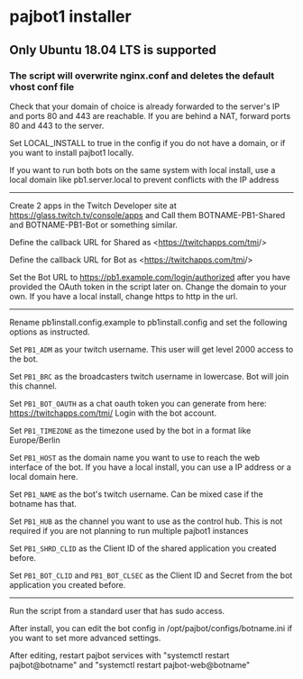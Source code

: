 # pajbot1 installer

## Only Ubuntu 18.04 LTS is supported

### The script will overwrite nginx.conf and deletes the default vhost conf file

Check that your domain of choice is already forwarded to the server's IP and ports 80 and 443 are reachable.
If you are behind a NAT, forward ports 80 and 443 to the server.

Set LOCAL_INSTALL to true in the config if you do not have a domain, or if you want to install pajbot1 locally.

If you want to run both bots on the same system with local install, use a local domain like pb1.server.local to prevent conflicts with the IP address
***
Create 2 apps in the Twitch Developer site at <https://glass.twitch.tv/console/apps> and Call them BOTNAME-PB1-Shared and BOTNAME-PB1-Bot or something similar.

Define the callback URL for Shared as <<https://twitchapps.com/tmi>/>

Define the callback URL for Bot as <<https://twitchapps.com/tmi>/>

Set the Bot URL to <https://pb1.example.com/login/authorized> after you have provided the OAuth token in the script later on. Change the domain to your own. If you have a local install, change https to http in the url.
***
Rename pb1install.config.example to pb1install.config and set the following options as instructed.

Set ```PB1_ADM``` as your twitch username. This user will get level 2000 access to the bot.

Set ```PB1_BRC``` as the broadcasters twitch username in lowercase. Bot will join this channel.

Set ```PB1_BOT_OAUTH``` as a chat oauth token you can generate from here: <https://twitchapps.com/tmi/> Login with the bot account.

Set ```PB1_TIMEZONE``` as the timezone used by the bot in a format like Europe/Berlin

Set ```PB1_HOST``` as the domain name you want to use to reach the web interface of the bot. If you have a local install, you can use a IP address or a local domain here.

Set ```PB1_NAME``` as the bot's twitch username. Can be mixed case if the botname has that.

Set ```PB1_HUB``` as the channel you want to use as the control hub. This is not required if you are not planning to run multiple pajbot1 instances

Set ```PB1_SHRD_CLID``` as the Client ID of the shared application you created before.

Set ```PB1_BOT_CLID``` and ```PB1_BOT_CLSEC``` as the Client ID and Secret from the bot application you created before.
***
Run the script from a standard user that has sudo access.

After install, you can edit the bot config in /opt/pajbot/configs/botname.ini if you want to set more advanced settings.

After editing, restart pajbot services with "systemctl restart pajbot@botname" and "systemctl restart pajbot-web@botname"